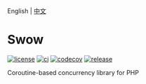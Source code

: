 English | [中文](./README-CN.md)

# Swow

[![license][license-badge]][license-link]
[![ci][ci-badge]][ci-link]
[![codecov][codecov-badge]][codecov-link]
[![release][release-badge]][release-link]

Coroutine-based concurrency library for PHP

[license-badge]: https://img.shields.io/badge/license-apache2-blue.svg
[license-link]: LICENSE
[ci-badge]: https://github.com/swow/swow/workflows/swow/badge.svg
[ci-link]: https://github.com/swow/swow/actions?query=workflow:swow
[codecov-badge]: https://codecov.io/gh/swow/swow/branch/develop/graph/badge.svg?token=
[codecov-link]: https://codecov.io/gh/swow/swow
[release-badge]: https://img.shields.io/github/release/swow/swow.svg?style=flat-square
[release-link]: https://github.com/swow/swow/releases
